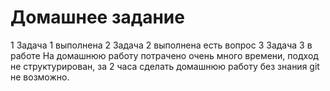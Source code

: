 # Домашнее задание
1 Задача 1 выполнена
2 Задача 2 выполнена есть вопрос
3 Задача 3 в работе
На домашнюю работу потрачено очень много времени, подход не структурирован, за 2 часа сделать домашнюю работу без знания git не возможно.